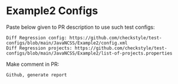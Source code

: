 # Example2 Configs
Paste below given to PR description to use such test configs:
```
Diff Regression config: https://github.com/checkstyle/test-configs/blob/main/JavaNCSS/Example2/config.xml
Diff Regression projects: https://github.com/checkstyle/test-configs/blob/main/JavaNCSS/Example2/list-of-projects.properties
```
Make comment in PR:
```
Github, generate report
```
